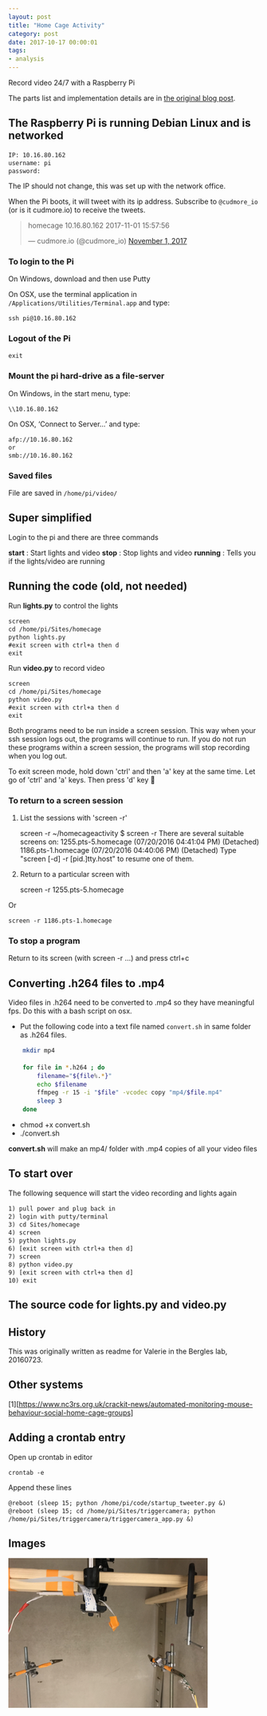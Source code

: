 ```yaml
---
layout: post
title: "Home Cage Activity"
category: post
date: 2017-10-17 00:00:01
tags:
- analysis
---
```


Record video 24/7 with a Raspberry Pi

The parts list and implementation details are in [the original blog post][1].

## The Raspberry Pi is running Debian Linux and is networked

	IP: 10.16.80.162
	username: pi
	password: 
	
The IP should not change, this was set up with the network office.

When the Pi boots, it will tweet with its ip address. Subscribe to `@cudmore_io` (or is it cudmore.io) to receive the tweets.

<blockquote class="twitter-tweet" data-lang="en"><p lang="en" dir="ltr">homecage 10.16.80.162 2017-11-01 15:57:56</p>&mdash; cudmore.io (@cudmore_io) <a href="https://twitter.com/cudmore_io/status/925814187967774721?ref_src=twsrc%5Etfw">November 1, 2017</a></blockquote>
<script async src="https://platform.twitter.com/widgets.js" charset="utf-8"></script>


### To login to the Pi

On Windows, download and then use Putty

On OSX, use the terminal application in `/Applications/Utilities/Terminal.app` and type:

    ssh pi@10.16.80.162


### Logout of the Pi
    exit

### Mount the pi hard-drive as a file-server

On Windows, in the start menu, type:

    \\10.16.80.162

On OSX, ‘Connect to Server...’ and type:

    afp://10.16.80.162
    or
    smb://10.16.80.162

### Saved files

File are saved in `/home/pi/video/`


## Super simplified

 Login to the pi and there are three commands
 
 **start** : Start lights and video
 **stop** : Stop lights and video
 **running** : Tells you if the lights/video are running
 
## Running the code (old, not needed)

Run **lights.py** to control the lights

    screen
    cd /home/pi/Sites/homecage
    python lights.py
    #exit screen with ctrl+a then d
    exit 

Run **video.py** to record video

    screen
    cd /home/pi/Sites/homecage
    python video.py
    #exit screen with ctrl+a then d
    exit 

Both programs need to be run inside a screen session. This way when your ssh session logs out, the programs will continue to run. If you do not run these programs within a screen session, the programs will stop recording when you log out.

To exit screen mode, hold down 'ctrl' and then 'a' key at the same time. Let go of 'ctrl' and 'a' keys. Then press 'd' key

### To return to a screen session

1) List the sessions with 'screen -r'

    screen -r
    ~/homecageactivity $ screen -r
    There are several suitable screens on:
	  1255.pts-5.homecage	(07/20/2016 04:41:04 PM)	(Detached)
	  1186.pts-1.homecage	(07/20/2016 04:40:06 PM)	(Detached)
    Type "screen [-d] -r [pid.]tty.host" to resume one of them.

2) Return to a particular screen with

    screen -r 1255.pts-5.homecage

Or

    screen -r 1186.pts-1.homecage
    

### To stop a program

Return to its screen (with screen -r ...) and press ctrl+c


## Converting .h264 files to .mp4

Video files in .h264 need to be converted to .mp4 so they have meaningful fps. Do this with a bash script on osx.

 - Put the following code into a text file named `convert.sh` in same folder as .h264 files.

```bash
	mkdir mp4

	for file in *.h264 ; do
		filename="${file%.*}"
		echo $filename
		ffmpeg -r 15 -i "$file" -vcodec copy "mp4/$file.mp4"
		sleep 3
	done
```
	
 - chmod +x convert.sh
 - ./convert.sh
 
 **convert.sh** will make an mp4/ folder with .mp4 copies of all your video files

## To start over

The following sequence will start the video recording and lights again

    1) pull power and plug back in
    2) login with putty/terminal
    3) cd Sites/homecage
    4) screen
    5) python lights.py
    6) [exit screen with ctrl+a then d]
    7) screen
    8) python video.py
    9) [exit screen with ctrl+a then d]
    10) exit

## The source code for lights.py and video.py

<script src="https://gist.github.com/cudmore/576a808108acf22ff0a259cc1fc30c2a.js"></script>
[1]: /post/2014/02/14/Monitoring-mice-in-their-home-cage/

## History

This was originally written as readme for Valerie in the Bergles lab, 20160723.

## Other systems

[1][https://www.nc3rs.org.uk/crackit-news/automated-monitoring-mouse-behaviour-social-home-cage-groups]

## Adding a crontab entry

Open up crontab in editor

    crontab -e
    
Append these lines

    @reboot (sleep 15; python /home/pi/code/startup_tweeter.py &)
    @reboot (sleep 15; cd /home/pi/Sites/triggercamera; python /home/pi/Sites/triggercamera/triggercamera_app.py &)
    
## Images

<IMG SRC="images/homecage/1.jpg" width=400>


















